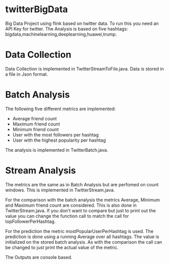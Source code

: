 # twitterBigData
Big Data Project using flink based on twitter data.
To run this you need an API Key for twitter. The Analysis is based on five hashtags: bigdata,machinelearning,deeplearning,huawei,trump.

# Data Collection
Data Collection is implemented in TwitterStreamToFile.java.
Data is stored in a file in Json format.

# Batch Analysis
The following five different metrics are implemented:
* Average friend count
* Maximum friend count
* Minimum friend count
* User with the most followers per hashtag
* User with the highest popularity per hashtag

The analysis is implemented in TwitterBatch.java.

# Stream Analysis

The metrics are the same as in Batch Analysis but are perfomed on count windows.
This is implemented in TwitterStream.java.

For the comparison with the batch analysis the metrics Average, Minimum and Maximum friend count are considered.
This is also done in TwitterStream.java. 
If you don't want to compare but just to print out the value 
you can change the function call to match the call for topFollowerPerHashtag.

For the prediction the metric mostPopularUserPerHashtag is used. The prediction is done using
a running Average over all hashtags. The value is initialized on the stored batch analysis.
As with the comparison the call can be changed to just print the actual value of the metric.

The Outputs are console based.
